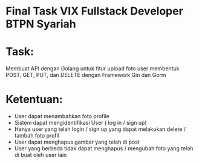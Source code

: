 # Final Task VIX Fullstack Developer BTPN Syariah

# Task:
Membuat API dengan Golang untuk fitur upload foto user membentuk POST, GET, PUT, dan DELETE dengan Framework Gin dan Gorm

# Ketentuan:
- User dapat menambahkan foto profile
- Sistem dapat mengidentifikasi User ( log in / sign up)
- Hanya user yang telah login / sign up yang dapat melakukan delete / tambah foto profil
- User dapat menghapus gambar yang telah di post
- User yang berbeda tidak dapat menghapus / mengubah foto yang telah di buat oleh user lain
